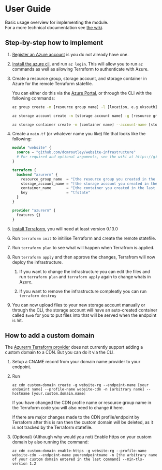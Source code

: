 # User Guide

Basic usage overview for implementing the module.</br>
For a more technical documentation see [the wiki](./https://github.com/domroutley/static-website-module/wiki).

## Step-by-step how to implement

1. [Register an Azure account](https://azure.microsoft.com/en-gb/free/) is you do not already have one.

1. [Install the azure cli](https://docs.microsoft.com/en-us/cli/azure/install-azure-cli), and run `az login`. This will allow you to run `az` commands as well as allowing Terraform to authenticate with Azure.

1. Create a resource group, storage account, and storage container in Azure for the remote Terraform statefile.

    You can either do this via the [Azure Portal](https://portal.azure.com), or through the CLI with the following commands:

    ```bash
    az group create -n [resource group name] -l [location, e.g uksouth]

    az storage account create -n [storage account name] -g [resource group name] -l [location] --sku standard_LRS

    az storage container create -n [container name] --account-name [storage account name]
    ```

1. Create a `main.tf` (or whatever name you like) file that looks like the following:

    ```terraform
    module "website" {
      source = "github.com/domroutley/website-infrastructure"
      # For required and optional arguments, see the wiki at https://github.com/domroutley/static-website-module/wiki
    }

    terraform {
      backend "azurerm" {
        resource_group_name  = "[the resource group you created in the last step]"
        storage_account_name = "[the storage account you created in the last step]"
        container_name       = "[the container you created in the last step]"
        key                  = "tfstate"
      }
    }

    provider "azurerm" {
      features {}
    }
    ```

1. [Install Terraform](https://www.terraform.io/downloads.html), you will need at least version 0.13.0

1. Run `terraform init` to initilise Terraform and create the remote statefile.

1. Run `terraform plan` to see what will happen when Terrafrom is applied.

1. Run `terraform apply` and then approve the changes, Terrafrom will now deploy the infrastructure.

    1. If you want to change the infrastructure you can edit the files and run `terraform plan` and `terraform apply` again to change whats in Azure.

    1. If you want to remove the infrastructure compleatly you can run `terraform destroy`

1. You can now upload files to your new storage account manually or through the CLI, the storage account will have an auto-created container called `$web` for you to put files into that will be served when the endpoint is hit.

## How to add a custom domain
The [Azurerm Terraform provider](https://www.terraform.io/docs/providers/azurerm/index.html) does not currently support adding a custom domain to a CDN. But you can do it via the CLI.

1. Setup a CNAME record from your domain name provider to your endpoint.

1. Run

    `az cdn custom-domain create -g website-rg --endpoint-name [your endpoint name] --profile-name website-cdn -n [arbitrary name] --hostname [your.custom.domain.name]`

    If you have changed the CDN profile name or resource group name in the Terraform code you will also need to change it here.

    If there are major changes made to the CDN profile/endpoint by Terraform after this is ran then the custom domain will be deleted, as it is not tracked by the Terraform statefile.

1. (Optional) (Although why would you not) Enable https on your custom domain by also running the command:

    `az cdn custom-domain enable-https -g website-rg --profile-name website-cdn --endpoint-name yourendpointname -n [the arbitrary name of your custom domain entered in the last command] --min-tls-version 1.2`
